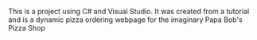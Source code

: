 This is a project using C# and Visual Studio. It was created from a tutorial and is a dynamic pizza ordering webpage for the imaginary Papa Bob's Pizza Shop
